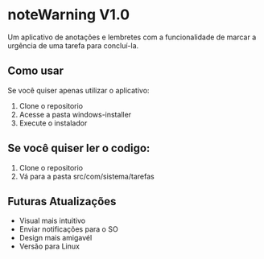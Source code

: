 # noteWarning V1.0
Um aplicativo de anotações e lembretes com a funcionalidade de marcar a urgência de uma tarefa para concluí-la.  

## Como usar  
Se você quiser apenas utilizar o aplicativo:  

1. Clone o repositorio  
2. Acesse a pasta windows-installer  
3. Execute o instalador  

## Se você quiser ler o codigo:  
1. Clone o repositorio  
2. Vá para a pasta src/com/sistema/tarefas

## Futuras Atualizações
- Visual mais intuitivo
- Enviar notificações para o SO
- Design mais amigavél
- Versão para Linux
